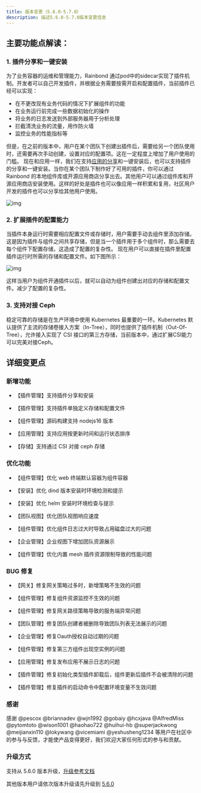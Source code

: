 ```yaml
---
title: 版本变更（5.6.0-5.7.0）
description: 描述5.6.0-5.7.0版本变更信息
---
```

## 主要功能点解读：

### 1. 插件分享和一键安装

为了业务容器的运维和管理能力，Rainbond 通过pod中的sidecar实现了插件机制。开发者可以自己开发插件，并根据业务需要按需开启和配置插件，当前插件已经可以实现：

- 在不更改现有业务代码的情况下扩展组件的功能
- 在业务运行前完成一些数据初始化的操作
- 将业务的日志发送到外部服务器用于分析处理
- 拦截清洗业务的流量，用作防火墙
- 监控业务的性能指标等

但是，在之前的版本中，用户在某个团队下创建出插件后，需要给另一个团队使用时，还需要再次手动创建，设置对应的配置项。这在一定程度上增加了用户使用的门槛。
现在和应用一样，我们在支持[应用的分享](https://www.rainbond.com/docs/use-manual/app-store-manage/share-app)和一键安装后，也可以支持插件的分享和一键安装。当你在某个团队下制作好了可用的插件，你可以通过 Rainbond 的本地组件库或开源应用商店分享出去。其他用户可以通过组件库和开源应用商店安装使用。这样的好处是插件也可以像应用一样积累和复用，社区用户开发的插件也可以分享给其他用户使用。

![img](https://grstatic.oss-cn-shanghai.aliyuncs.com/docs/5.7/community/change/install-plugin.png)

### 2. 扩展插件的配置能力

当插件本身运行时需要相应配置文件或存储时，用户需要手动去组件里添加存储。这是因为插件与组件之间共享存储，但是当一个插件用于多个组件时，那么需要去每个组件下配置存储，这造成了配置的复杂性。
现在用户可以直接在插件里配置插件运行时所需的存储和配置文件。如下图所示：

![img](https://grstatic.oss-cn-shanghai.aliyuncs.com/docs/5.7/community/change/config-plugin.png)

这样当用户为组件开通插件以后，就可以自动为组件创建出对应的存储和配置文件。减少了配置的复杂性。

### 3. 支持对接 Ceph
稳定可靠的存储是在生产环境中使用 Kubernetes 最重要的一环。Kubernetes 默认提供了主流的存储卷接入方案（In-Tree），同时也提供了插件机制（Out-Of-Tree），允许接入实现了 CSI 接口的第三方存储，当前版本中，通过扩展CSI能力可以完美对接Ceph。

## 详细变更点

### 新增功能

- 【插件管理】支持插件分享和安装

- 【插件管理】支持插件单独定义存储和配置文件

- 【组件管理】源码构建支持 nodejs16 版本

- 【应用管理】支持应用按更新时间和运行状态排序

- 【存储】支持通过 CSI 对接 ceph 存储

### 优化功能

- 【组件管理】优化 web 终端默认容器为组件容器

- 【安装】优化 dind 版本安装时环境检测和提示

- 【安装】优化 helm 安装时环境检查与提示

- 【团队视图】优化团队视图响应速度

- 【组件管理】优化组件日志过大时导致占用磁盘过大的问题

- 【企业管理】企业视图下增加团队资源展示

- 【组件管理】优化内置 mesh 插件资源限制导致的性能问题

### BUG 修复

- 【网关】修复网关策略过多时，新增策略不生效的问题

- 【组件管理】修复组件资源监控不生效的问题

- 【组件管理】修复网关路径策略导致的服务端异常问题

- 【团队管理】修复团队创建者被删除导致团队列表无法展示的问题 

- 【企业管理】修复Oauth授权自动过期的问题

- 【组件管理】修复第三方组件出现空实例的问题

- 【应用管理】修复发布应用不展示日志的问题

- 【插件管理】修复初始化类型插件卸载后，组件更新后插件不会被清除的问题

- 【插件管理】修复插件的启动命令中配置环境变量不生效问题

### 感谢

感谢 @pescox @briannadev @wjn1992 @gobaiy @hcxjava @AlfredMiss @pytomtoto @wison1001 @haohao722 @huihui-hb @superjackwong @meijianxin110 @lokywang @vicemiami @yeshusheng1234 等用户在社区中的参与与反馈，才能使产品变得更好，我们欢迎大家任何形式的参与和贡献。

### 升级方式

支持从 5.6.0 版本升级，[升级参考文档](/docs/upgrade/5.7.0-upgrade/)

其他版本用户请依次版本升级请先升级到 [5.6.0](/docs/upgrade/5.6.0-upgrade/)